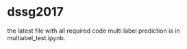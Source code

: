 # dssg2017

the latest file with all required code multi label prediction is in multiabel_test.ipynb.
